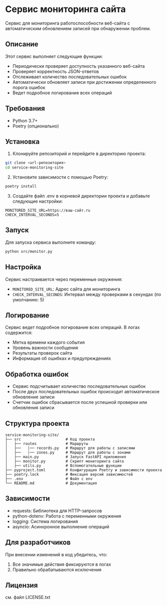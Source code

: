 # Сервис мониторинга сайта

Сервис для мониторинга работоспособности веб-сайта с автоматическим обновлением записей при обнаружении проблем.

## Описание

Этот сервис выполняет следующие функции:
- Периодически проверяет доступность указанного веб-сайта
- Проверяет корректность JSON-ответов
- Отслеживает количество последовательных ошибок
- Автоматически обновляет записи при достижении определенного порога ошибок
- Ведет подробное логирование всех операций

## Требования

- Python 3.7+
- Poetry (опционально)

## Установка

1. Клонируйте репозиторий и перейдите в директорию проекта:
```bash
git clone <url-репозитория>
cd service-monitoring-site
```

2. Установите зависимости с помощью Poetry:
```bash
poetry install
```

3. Создайте файл .env в корневой директории проекта и добавьте следующие настройки:
```env
MONITORED_SITE_URL=https://ваш-сайт.ru
CHECK_INTERVAL_SECONDS=5
```

## Запуск

Для запуска сервиса выполните команду:
```bash
python src/monitor.py
```

## Настройка

Сервис настраивается через переменные окружения:

- `MONITORED_SITE_URL`: Адрес сайта для мониторинга
- `CHECK_INTERVAL_SECONDS`: Интервал между проверками в секундах (по умолчанию: 5)

## Логирование

Сервис ведет подробное логирование всех операций. В логах содержится:
- Метка времени каждого события
- Уровень важности сообщения
- Результаты проверок сайта
- Информация об ошибках и предупреждениях

## Обработка ошибок

- Сервис подсчитывает количество последовательных ошибок
- После двух последовательных ошибок происходит автоматическое обновление записи
- Счетчик ошибок сбрасывается после успешной проверки или обновления записи

## Структура проекта

```
service-monitoring-site/
├── src                    # Код проекта
│   ├── routes             # Маршруты
│   ├──   |── records.py   # Маршрут для работы с записями
│   ├──   |── zones.py     # Маршрут для работы с зонами
│   ├── main.py            # Запуск FastAPI приложения
│   ├── monitor.py         # Скрипт мониторинга сайта
│   ├── utils.py           # Вспомогательные функции
├── pyproject.toml         # Конфигурация Poetry и зависимости проекта
├── poetry.lock            # Фиксация версий зависимостей
├── .env                   # Файл с env
└── README.md              # Документация
```

## Зависимости

- requests: Библиотека для HTTP-запросов
- python-dotenv: Работа с переменными окружения
- logging: Система логирования
- asyncio: Асинхронное выполнение операций

## Для разработчиков

При внесении изменений в код убедитесь, что:
1. Все значимые действия фиксируются в логах
2. Правильно обрабатываются исключения

## Лицензия
см. файл LICENSE.txt
